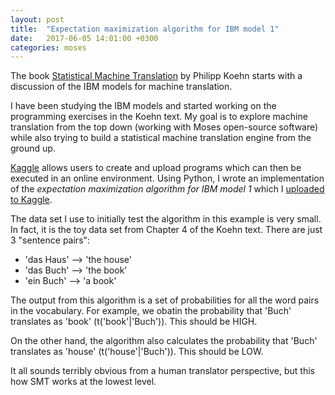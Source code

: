 ```yaml
---
layout: post
title:  "Expectation maximization algorithm for IBM model 1"
date:   2017-06-05 14:01:00 +0300
categories: moses
---
```

The book [Statistical Machine Translation](http://www.statmt.org/book/) by Philipp Koehn starts with a discussion of the IBM models for machine translation.

I have been studying the IBM models and started working on the programming exercises in the Koehn text. My goal is to explore machine translation from the top down (working with Moses open-source software) while also trying to build a statistical machine translation engine from the ground up.

[Kaggle](https://www.kaggle.com/) allows users to create and upload programs which can then be executed in an online environment. Using Python, I wrote an implementation of the *expectation maximization algorithm for IBM model 1* which I [uploaded to Kaggle](https://www.kaggle.com/garbo999/machine-translation-ibm-model-1-em-algorithm/).

The data set I use to initially test the algorithm in this example is very small. In fact, it is the toy data set from Chapter 4 of the Koehn text. There are just 3 "sentence pairs":

* 'das Haus' --> 'the house' 
* 'das Buch' --> 'the book' 
* 'ein Buch' --> 'a book' 

The output from this algorithm is a set of probabilities for all the word pairs in the vocabulary. For example, we obatin the probability that 'Buch' translates as 'book' \(t\('book'\|'Buch'\)\). This should be HIGH. 

On the other hand, the algorithm also calculates the probability that 'Buch' translates as 'house' \(t\('house'\|'Buch'\)\). This should be LOW. 

It all sounds terribly obvious from a human translator perspective, but this how SMT works at the lowest level.